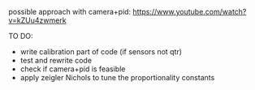 possible approach with camera+pid:
https://www.youtube.com/watch?v=kZUu4zwmerk

TO DO:
- write calibration part of code (if sensors not qtr)
- test and rewrite code
- check if camera+pid is feasible
- apply zeigler Nichols to tune the proportionality constants
